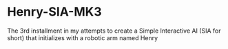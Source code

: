 # Henry-SIA-MK3 
The 3rd installment in my attempts to create a Simple Interactive AI (SIA for short) that initializes with a robotic arm named Henry
